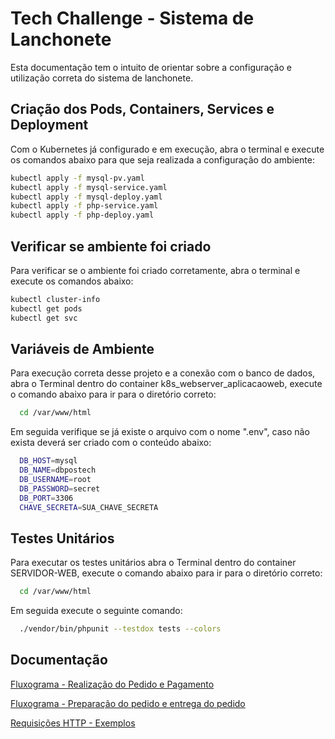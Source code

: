 
# Tech Challenge - Sistema de Lanchonete

Esta documentação tem o intuito de orientar sobre a configuração e utilização correta do sistema de lanchonete.


## Criação dos Pods, Containers, Services e Deployment

Com o Kubernetes já configurado e em execução, abra o terminal e execute os comandos abaixo para que seja realizada a configuração do ambiente:

```bash
kubectl apply -f mysql-pv.yaml
kubectl apply -f mysql-service.yaml
kubectl apply -f mysql-deploy.yaml
kubectl apply -f php-service.yaml
kubectl apply -f php-deploy.yaml
```


## Verificar se ambiente foi criado

Para verificar se o ambiente foi criado corretamente, abra o terminal e execute os comandos abaixo:

```bash
kubectl cluster-info
kubectl get pods
kubectl get svc
```


## Variáveis de Ambiente

Para execução correta desse projeto e a conexão com o banco de dados, abra o Terminal dentro do container k8s_webserver_aplicacaoweb, execute o comando abaixo para ir para o diretório correto: 

```bash
  cd /var/www/html
```

Em seguida verifique se já existe o arquivo com o nome ".env", caso não exista deverá ser criado com o conteúdo abaixo: 

```bash
  DB_HOST=mysql
  DB_NAME=dbpostech
  DB_USERNAME=root
  DB_PASSWORD=secret
  DB_PORT=3306
  CHAVE_SECRETA=SUA_CHAVE_SECRETA
```


## Testes Unitários

Para executar os testes unitários abra o Terminal dentro do container SERVIDOR-WEB, execute o comando abaixo para ir para o diretório correto: 

```bash
  cd /var/www/html
```

Em seguida execute o seguinte comando:

```bash
  ./vendor/bin/phpunit --testdox tests --colors
```


## Documentação

[Fluxograma - Realização do Pedido e Pagamento](https://miro.com/app/board/uXjVMAbdRp0=/?share_link_id=567814725228)

[Fluxograma - Preparação do pedido e entrega do pedido](https://miro.com/app/board/uXjVMAaDj1g=/?share_link_id=766010607812)

[Requisições HTTP - Exemplos](https://documenter.getpostman.com/view/14275027/2s93zCXzjp)
